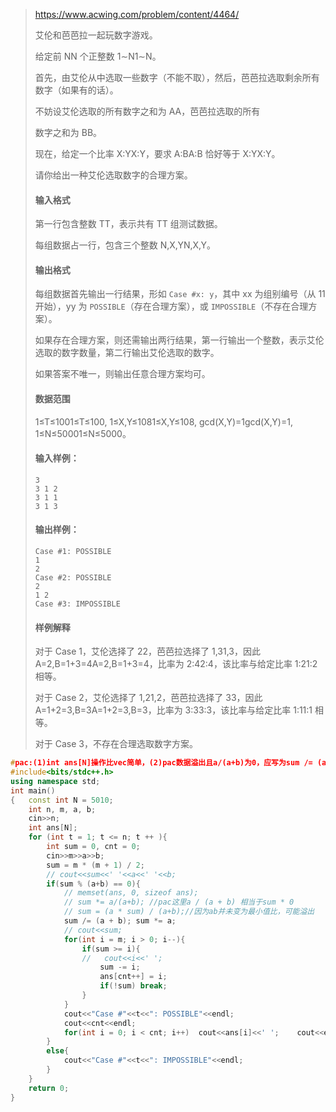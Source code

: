 > https://www.acwing.com/problem/content/4464/
>
> 艾伦和芭芭拉一起玩数字游戏。
>
> 给定前 NN 个正整数 1∼N1∼N。
>
> 首先，由艾伦从中选取一些数字（不能不取），然后，芭芭拉选取剩余所有数字（如果有的话）。
>
> 不妨设艾伦选取的所有数字之和为 AA，芭芭拉选取的所有
>
> 数字之和为 BB。
>
> 现在，给定一个比率 X:YX:Y，要求 A:BA:B 恰好等于 X:YX:Y。
>
> 请你给出一种艾伦选取数字的合理方案。
>
> #### 输入格式
>
> 第一行包含整数 TT，表示共有 TT 组测试数据。
>
> 每组数据占一行，包含三个整数 N,X,YN,X,Y。
>
> #### 输出格式
>
> 每组数据首先输出一行结果，形如 `Case #x: y`，其中 xx 为组别编号（从 11 开始），yy 为 `POSSIBLE`（存在合理方案），或 `IMPOSSIBLE`（不存在合理方案）。
>
> 如果存在合理方案，则还需输出两行结果，第一行输出一个整数，表示艾伦选取的数字数量，第二行输出艾伦选取的数字。
>
> 如果答案不唯一，则输出任意合理方案均可。
>
> #### 数据范围
>
> 1≤T≤1001≤T≤100,
> 1≤X,Y≤1081≤X,Y≤108,
> gcd(X,Y)=1gcd(X,Y)=1,
> 1≤N≤50001≤N≤5000。
>
> #### 输入样例：
>
> ```
> 3
> 3 1 2
> 3 1 1
> 3 1 3
> ```
>
> #### 输出样例：
>
> ```
> Case #1: POSSIBLE
> 1
> 2
> Case #2: POSSIBLE
> 2
> 1 2
> Case #3: IMPOSSIBLE
> ```
>
> #### 样例解释
>
> 对于 Case 1，艾伦选择了 22，芭芭拉选择了 1,31,3，因此 A=2,B=1+3=4A=2,B=1+3=4，比率为 2:42:4，该比率与给定比率 1:21:2 相等。
>
> 对于 Case 2，艾伦选择了 1,21,2，芭芭拉选择了 33，因此 A=1+2=3,B=3A=1+2=3,B=3，比率为 3:33:3，该比率与给定比率 1:11:1 相等。
>
> 对于 Case 3，不存在合理选取数字方案。

```cpp
#pac:(1)int ans[N]操作比vec简单，(2)pac数据溢出且a/(a+b)为0，应写为sum /= (a + b); sum *= a;
#include<bits/stdc++.h>
using namespace std;
int main()
{   const int N = 5010;
    int n, m, a, b; 
    cin>>n;
    int ans[N];
    for (int t = 1; t <= n; t ++ ){
        int sum = 0, cnt = 0;
        cin>>m>>a>>b;
        sum = m * (m + 1) / 2;
        // cout<<sum<<' '<<a<<' '<<b;
        if(sum % (a+b) == 0){
            // memset(ans, 0, sizeof ans);
            // sum *= a/(a+b); //pac这里a / (a + b) 相当于sum * 0
            // sum = (a * sum) / (a+b);//因为ab并未变为最小值比，可能溢出
            sum /= (a + b); sum *= a;
            // cout<<sum;
            for(int i = m; i > 0; i--){
                if(sum >= i){
                //   cout<<i<<' ';
                    sum -= i;
                    ans[cnt++] = i;
                    if(!sum) break;
                }
            }
            cout<<"Case #"<<t<<": POSSIBLE"<<endl;
            cout<<cnt<<endl;
            for(int i = 0; i < cnt; i++)  cout<<ans[i]<<' ';    cout<<endl;
        }
        else{
            cout<<"Case #"<<t<<": IMPOSSIBLE"<<endl;
        }
    }
    return 0;
}
```

